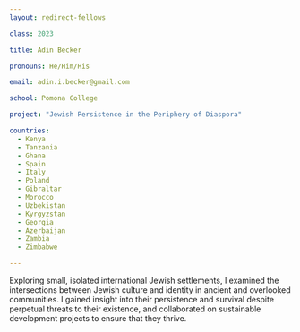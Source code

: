 ```yaml
---
layout: redirect-fellows

class: 2023

title: Adin Becker

pronouns: He/Him/His

email: adin.i.becker@gmail.com

school: Pomona College

project: "Jewish Persistence in the Periphery of Diaspora"

countries:
  - Kenya
  - Tanzania
  - Ghana
  - Spain
  - Italy
  - Poland
  - Gibraltar
  - Morocco
  - Uzbekistan
  - Kyrgyzstan
  - Georgia
  - Azerbaijan
  - Zambia
  - Zimbabwe

---
```


Exploring small, isolated international Jewish settlements, I examined the intersections between Jewish culture and identity in ancient and overlooked communities. I gained insight into their persistence and survival despite perpetual threats to their existence, and collaborated on sustainable development projects to ensure that they thrive.
